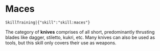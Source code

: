 # Maces

`SkillTraining|{"skill":"skill:maces"}`

The category of **knives** comprises of all short, predominantly thrusting blades like dagger, stiletto, kukri, etc. Many knives can also be used as tools, but this skill only covers their use as weapons.